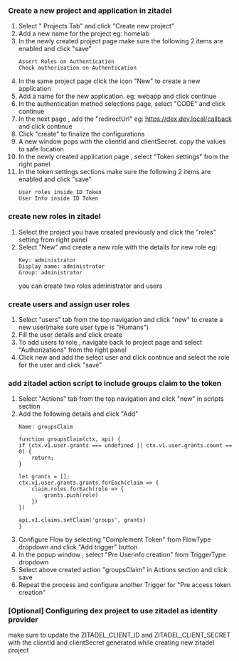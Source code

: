 ### Create a new project and application in zitadel
1. Select " Projects Tab" and click "Create new project" 
2. Add a new name for the project eg: homelab
3. In the newly created project page make sure the following 2 items are enabled and click "save"
    ```
    Assert Roles on Authentication
    Check authorization on Authentication
    ```
4. In the same project page click the icon "New" to create a new application
5. Add a name for the new application. eg: webapp and click continue 
6. In the authentication method selections page, select  "CODE" and click continue
7. In the next page , add the "redirectUrl" eg: https://dex.dev.local/callback and click continue
8. Click "create" to finalize the configurations
9. A new window pops with the clientId and clientSecret. copy the values to safe location
10. In the newly created application page , select "Token settings" from the right panel
11. In the token settings sections make sure the following 2 items are enabled and click "save"
    ```
    User roles inside ID Token
    User Info inside ID Token
    ```

### create new roles in zitadel
1. Select the project you have created previously and click the "roles" setting from right panel
2. Select "New" and create a new role with the details for new role
    eg:
    ```
    Key: administrator
    Display name: administrator
    Group: administrator
    ```
    you can create two roles administrator and users

### create users and assign user roles
1. Select "users" tab from the top navigation and click "new" to create a new user(make sure user type is "Humans")
2. Fill the user details and click create 
3. To add users to role , navigate back to project page and select "Authorizations" from the right panel 
4. Click new and add the select user and click continue and select the role for the user and click "save"

### add zitadel action script to include groups claim to the token
1. Select "Actions" tab from the top navigation and click "new" in scripts section
2. Add the following details and click "Add"
    ```
    Name: groupsClaim
    ```
    ```
    function groupsClaim(ctx, api) {
    if (ctx.v1.user.grants === undefined || ctx.v1.user.grants.count == 0) {
        return;
    }

    let grants = [];
    ctx.v1.user.grants.grants.forEach(claim => {
        claim.roles.forEach(role => {
            grants.push(role)  
        })
    })

    api.v1.claims.setClaim('groups', grants)
    }
    ```
3. Configure Flow by selecting "Complement Token" from FlowType dropdown and click "Add trigger" button
4. In the popup window , select "Pre Userinfo creation" from TriggerType dropdown
5. Select above created action "groupsClaim" in Actions section and click save
6. Repeat the process and configure another Trigger for "Pre access token creation"

### [Optional] Configuring dex project to use zitadel as identity provider 
make sure to update the ZITADEL_CLIENT_ID and ZITADEL_CLIENT_SECRET with the clientId and clientSecret generated while creating new zitadel project 

